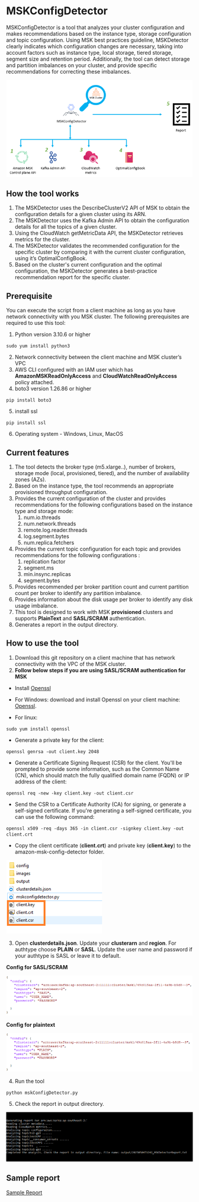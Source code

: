 # MSKConfigDetector

MSKConfigDetector is a tool that analyzes your cluster configuration and makes recommendations based on the instance type, storage configuration and topic configuration. Using MSK best practices guideline, MSKDetector clearly indicates which configuration changes are necessary, taking into account factors such as instance type, local storage, tiered storage, segment size and retention period. Additionally, the tool can detect storage and partition imbalances on your cluster, and provide specific recommendations for correcting these imbalances.

![Detectorimage](images/mskdetector.png)

## How the tool works

1. The MSKDetector uses the DescribeClusterV2 API of MSK to obtain the configuration details for a given cluster using its ARN. 
2. The MSKDetector uses the Kafka Admin API to obtain the configuration details for all the topics of a given cluster.
3. Using the CloudWatch getMetricData API, the MSKDetector retrieves metrics for the cluster.
4. The MSKDetector validates the recommended configuration for the specific cluster by comparing it with the current cluster configuration, using it’s OptimalConfigBook.
5. Based on the cluster's current configuration and the optimal configuration, the MSKDetector generates a best-practice recommendation report for the specific cluster.



## Prerequisite

You can execute the script from a client machine as long as you have network connectivity with you MSK cluster. The following prerequisites are required to use this tool:
 

1. Python version 3.10.6 or higher

```
sudo yum install python3
```

2. Network connectivity between the client machine and MSK cluster’s VPC
3. AWS CLI configured with an IAM user which has  **AmazonMSKReadOnlyAccess** and **CloudWatchReadOnlyAccess** policy attached.
4. boto3 version 1.26.86 or higher

```
pip install boto3 
```

5. install ssl

```
pip install ssl 
```

6. Operating system - Windows, Linux, MacOS





## Current features

1. The tool detects the broker type (m5.xlarge..), number of brokers, storage mode (local, provisioned, tiered), and the number of availability zones (AZs).
2. Based on the instance type, the tool recommends an appropriate provisioned throughput configuration.
3. Provides the current configuration of the cluster and provides recommendations for the following configurations based on the instance type and storage mode:
    1. num.io.threads
    2. num.network.threads
    3. remote.log.reader.threads
    4. log.segment.bytes
    5. num.replica.fetchers
4. Provides the current topic configuration for each topic and provides recommendations for the following configurations :
    1. replication factor
    2. segment.ms
    3. min.insync.replicas
    4. segment.bytes
5. Provides recommended per broker partition count and current partition count per broker to identify any partition imbalance.
6. Provides information about the disk usage per broker to identify any disk usage imbalance.
8. This tool is designed to work with MSK **provisioned** clusters and supports **PlainText** and **SASL/SCRAM** authentication.
7. Generates a report in the output directory.

## How to use the tool
1. Download this git repository on a client machine that has network connectivity with the VPC of the MSK cluster.
2. **Follow below steps if you are using SASL/SCRAM authentication for MSK**
* Install [Openssl](https://www.openssl.org/) 

* For Windows: download and install Openssl on your client machine: [Openssl](https://wiki.openssl.org/index.php/Binaries).

* For linux: 
```
sudo yum install openssl
```

* Generate a private key for the client:

```
openssl genrsa -out client.key 2048
```

* Generate a Certificate Signing Request (CSR) for the client. You'll be prompted to provide some information, such as the Common Name (CN), which should match the fully qualified domain name (FQDN) or IP address of the client:

```
openssl req -new -key client.key -out client.csr
```

* Send the CSR to a Certificate Authority (CA) for signing, or generate a self-signed certificate. If you're generating a self-signed certificate, you can use the following command:

```
openssl x509 -req -days 365 -in client.csr -signkey client.key -out client.crt
```

* Copy the client certificate (**client.crt**) and private key (**client.key**) to the amazon-msk-config-detector folder.

![cert](images/cert1.png)

3. Open **clusterdetails.json**. Update your **clusterarn** and **region**. For authtype choose **PLAIN** or **SASL**. Update the user name and password if your authtype is SASL or leave it to default.

**Config for SASL/SCRAM**

![clusterconfig](images/clusterconfig1.png)

**Config for plaintext**

![clusterconfig](images/clusterconfig2.png)


4. Run the tool

```
python mskConfigDetector.py

```

5. Check the report in output directory.

![report](images/report.png)



## Sample report
[Sample Report](output/reportsample.txt)

